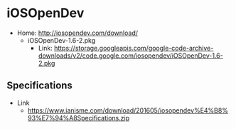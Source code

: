 # iOSOpenDev

* Home: http://iosopendev.com/download/
  * iOSOpenDev-1.6-2.pkg
    * Link: https://storage.googleapis.com/google-code-archive-downloads/v2/code.google.com/iosopendev/iOSOpenDev-1.6-2.pkg

## Specifications

* Link
  * https://www.ianisme.com/download/201605/iosopendev%E4%B8%93%E7%94%A8Specifications.zip
